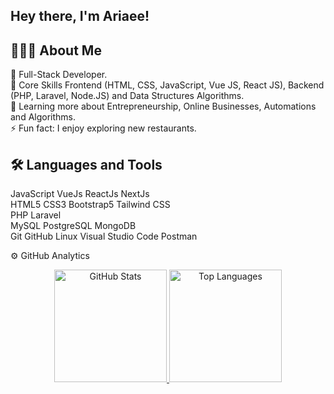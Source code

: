 <!--
**MohammadNasirAriaee/mohammadnasirariaee** is a ✨ _special_ ✨ repository because its `README.md` (this file) appears on your GitHub profile.

Here are some ideas to get you started:

- 🔭 I’m currently working on ...
- 🌱 I’m currently learning ...
- 👯 I’m looking to collaborate on ...
- 🤔 I’m looking for help with ...
- 💬 Ask me about ...
- 📫 How to reach me: ...
- 😄 Pronouns: ...
- ⚡ Fun fact: ...
-->

Hey there, I'm Ariaee! 
---
## 👨🏻‍💻  About Me <br />
🤔   Full-Stack Developer. <br />
💼   Core Skills Frontend (HTML, CSS, JavaScript, Vue JS, React JS), Backend (PHP, Laravel, Node.JS) and Data Structures Algorithms. <br />
🌱   Learning more about Entrepreneurship, Online Businesses, Automations and Algorithms. <br />
⚡️   Fun fact: I enjoy exploring new restaurants.<br />

## 🛠  Languages and Tools 
JavaScript VueJs ReactJs NextJs <br />
HTML5 CSS3 Bootstrap5 Tailwind CSS <br />
PHP Laravel <br />
MySQL PostgreSQL MongoDB <br />
Git GitHub Linux Visual Studio Code Postman <br />

⚙️  GitHub Analytics
<p align="center">
  <a href="https://github.com/mohammadnasirariaee">
    <img height="180em" src="https://github-readme-stats.vercel.app/api?username=MohammadNasirAriaee&show_icons=true&theme=tokyonight&include_all_commits=true&count_private=true" data-canonical-src="https://github-readme-stats.vercel.app/api?username=MohammadNasirAriaee&show_icons=true&theme=tokyonight&include_all_commits=true&count_private=true" alt="GitHub Stats" />
    <img height="180em" src="https://github-readme-stats.vercel.app/api/top-langs/?username=MohammadNasirAriaee&layout=compact&langs_count=8&theme=tokyonight" alt="Top Languages" />
  </a>
</p>

